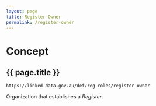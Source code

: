 ```yaml
---
layout: page
title: Register Owner
permalink: /register-owner
---
```

# Concept

## {{ page.title }}

`https://linked.data.gov.au/def/reg-roles/register-owner`

Organization that establishes a _Register_.
